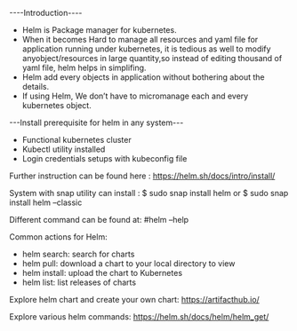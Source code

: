 ----Introduction----
- Helm is Package manager for kubernetes.
- When it becomes Hard to manage all resources and yaml file for application running under kubernetes, it is tedious as well to modify anyobject/resources in large quantity,so instead of editing thousand of yaml file, helm helps in simplifing.
- Helm add every objects in application without bothering about the details.
- If using Helm, We don’t have to micromanage each and every kubernetes object. 

---Install prerequisite for helm in any system---
- Functional kubernetes cluster 
- Kubectl utility installed 
- Login credentials setups with kubeconfig file 

Further instruction can be found here : https://helm.sh/docs/intro/install/ 

System with snap utility can install : 
$ sudo snap install helm 
or
$ sudo snap install helm –classic 

Different command can be found at: 
#helm –help 

Common actions for Helm:
- helm search:    search for charts
- helm pull:      download a chart to your local directory to view
- helm install:   upload the chart to Kubernetes
- helm list:      list releases of charts

Explore helm chart and create your own chart:
https://artifacthub.io/

Explore various helm commands:
https://helm.sh/docs/helm/helm_get/




